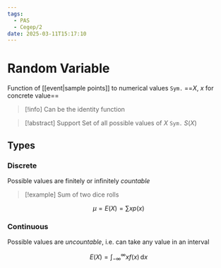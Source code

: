 ```yaml
---
tags:
  - PAS
  - Cegep/2
date: 2025-03-11T15:17:10
---
```


# Random Variable

Function of [[event|sample points]] to numerical values
`Sym.` ==$X$, $x$ for concrete value==

> [!info] Can be the identity function

> [!abstract] Support
> Set of all possible values of $X$
> `Sym.` $S(X)$

## Types

### Discrete

Possible values are finitely or infinitely *countable*

> [!example] Sum of two dice rolls

$$
\mu = E(X) = \sum xp(x)
$$

### Continuous

Possible values are *uncountable*, i.e. can take any value in an interval

$$
E(X) = \int_{-\infty}^{\infty} xf(x) \, \mathrm{d} x
$$